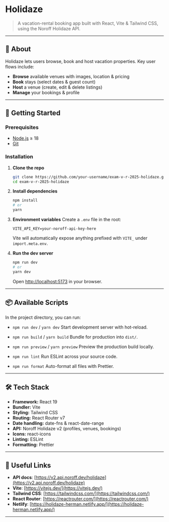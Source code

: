 # Holidaze

> A vacation-rental booking app built with React, Vite & Tailwind CSS, using the Noroff Holidaze API.

---

## 📖 About

Holidaze lets users browse, book and host vacation properties. Key user flows include:

* **Browse** available venues with images, location & pricing
* **Book** stays (select dates & guest count)
* **Host** a venue (create, edit & delete listings)
* **Manage** your bookings & profile

---

## 🚀 Getting Started

### Prerequisites

* [Node.js](https://nodejs.org/) ≥ 18
* [Git](https://git-scm.com/)

### Installation

1. **Clone the repo**

   ```bash
   git clone https://github.com/your-username/exam-v-r-2025-holidaze.git
   cd exam-v-r-2025-holidaze
   ```

2. **Install dependencies**

   ```bash
   npm install
   # or
   yarn
   ```

3. **Environment variables**
   Create a `.env` file in the root:

   ```env
   VITE_API_KEY=your-noroff-api-key-here
   ```

   Vite will automatically expose anything prefixed with `VITE_` under `import.meta.env`.

4. **Run the dev server**

   ```bash
   npm run dev
   # or
   yarn dev
   ```

   Open [http://localhost:5173](http://localhost:5173) in your browser.

---

## 📦 Available Scripts

In the project directory, you can run:

* `npm run dev` / `yarn dev`
  Start development server with hot-reload.

* `npm run build` / `yarn build`
  Bundle for production into `dist/`.

* `npm run preview` / `yarn preview`
  Preview the production build locally.

* `npm run lint`
  Run ESLint across your source code.

* `npm run format`
  Auto-format all files with Prettier.

---

## 🛠 Tech Stack

* **Framework:** React 19
* **Bundler:** Vite
* **Styling:** Tailwind CSS
* **Routing:** React Router v7
* **Date handling:** date-fns & react-date-range
* **API:** Noroff Holidaze v2 (profiles, venues, bookings)
* **Icons:** react-icons
* **Linting:** ESLint
* **Formatting:** Prettier

---

## 🔗 Useful Links

* **API docs**: [https://v2.api.noroff.dev/holidaze](https://v2.api.noroff.dev/holidaze)
* **Vite**: [https://vitejs.dev/](https://vitejs.dev/)
* **Tailwind CSS**: [https://tailwindcss.com/](https://tailwindcss.com/)
* **React Router**: [https://reactrouter.com/](https://reactrouter.com/)
* **Netlify**: [https://holidaze-herman.netlify.app/](https://holidaze-herman.netlify.app/)

---
